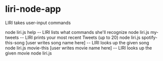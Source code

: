 # liri-node-app

LIRI takes user-input commands

node liri.js help -- LIRI lists what commands she'll recognize
node liri.js my-tweets -- LIRI prints your most recent Tweets (up to 20)
node liri.js spotify-this-song [user writes song name here] -- LIRI looks up the given song
node liri.js movie-this [user writes movie name here] -- LIRI looks up the given movie
node liri.js 
